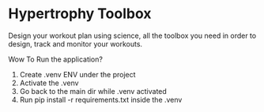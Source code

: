 # Hypertrophy Toolbox
Design your workout plan using science, all the toolbox you need in order to design, track and monitor your workouts.

Wow To Run the application?

1. Create .venv ENV under the project 
2. Activate the .venv
3. Go back to the main dir while .venv activated
4. Run pip install -r  requirements.txt inside the .venv
